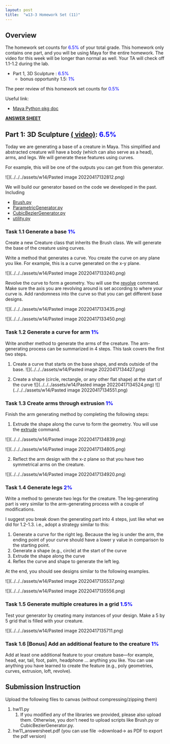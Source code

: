 ```yaml
---
layout: post
title:  "w13-3 Homework Set (11)"
---
```


## Overview
The homework set counts for <span style="color:#0000ff;"> 6.5%  </span> of your total grade. This homework only contains one part, and you will be using Maya for the entire homework. The video for this week will be longer than normal as well. Your TA will check off 1.1-1.2 during the lab. 

- Part 1,  3D Sculpture :  <span style="color:#0000ff;"> 6.5%  </span>
	- bonus opportunity 1.5: <span style="color:#0000ff;"> 1%  </span>

The peer review of this homework set counts for <span style="color:#0000ff;"> 0.5%  </span>


Useful link:
-  [Maya Python pkg doc](https://help.autodesk.com/view/MAYAUL/2022/ENU/index.html?contextId=COMMANDSPYTHON-INDEX)



**[ANSWER SHEET](https://docs.google.com/document/d/1iqFoWNnpRjPTF0xjRPkkTa8L2XwOvZCxlI6zadp0YsA/edit#heading=h.ub9m95a6p3gz)**



## Part 1: 3D Sculpture [( video)](https://youtu.be/X3RJRqYn_Xo):  <span style="color:#0000ff;"> 6.5%  </span>
Today we are generating a base of a creature in Maya. This simplified and abstracted creature will have a body (which can also serve as a head), arms, and legs. We will generate these features using curves.   

For example, this will be one of the outputs you can get from this generator.  

![](../../../assets/w14/Pasted image 20220417132812.png)

We will build our generator based on the code we developed in the past. Including 

- [Brush.py](https://github.com/LiciaHe/vist270s2022/tree/master/assets/w14/Brush.py)
- [ParametricGenerator.py](https://github.com/LiciaHe/vist270s2022/tree/master/assets/w14/ParametricGenerator.py)
- [CubicBezierGenerator.py](https://github.com/LiciaHe/vist270s2022/tree/master/assets/w14/CubicBezierGenerator.py)
- [utility.py](https://github.com/LiciaHe/vist270s2022/tree/master/assets/w14/utility.py)


### Task 1.1 Generate a base<span style="color:#0000ff;"> 1%  </span>

Create a new Creature class that inherits the Brush class. We will generate the base of the creature using curves. 

Write a method that generates a curve. You create the curve on any plane you like. For example, this is a curve generated on the x-y plane. 

![](../../../assets/w14/Pasted image 20220417133240.png) 

Revolve the curve to form a geometry. You will use the [revolve](https://help.autodesk.com/view/MAYAUL/2022/ENU/index.html?guid=__CommandsPython_revolve_html) command. Make sure the axis you are revolving around is set according to where your curve is. Add randomness into the curve so that you can get different base designs. 


![](../../../assets/w14/Pasted image 20220417133435.png)

![](../../../assets/w14/Pasted image 20220417133450.png)

### Task 1.2 Generate a curve for arm<span style="color:#0000ff;"> 1%  </span>
Write another method to generate the arms of the creature. The arm-generating process can be summarized in 4 steps. This task covers the first two steps. 

1. Create a curve that starts on the base shape, and ends outside of the base. 
![](../../../assets/w14/Pasted image 20220417134427.png)


3. Create a shape (circle, rectangle, or any other flat shape) at the start of the curve 
![](../../../assets/w14/Pasted image 20220417134524.png)
![](../../../assets/w14/Pasted image 20220417134551.png)




### Task 1.3 Create arms through extrusion <span style="color:#0000ff;"> 1%  </span>

Finish the arm generating method by completing the following steps: 

1. Extrude the shape along the curve to form the geometry. You will use the [extrude](https://help.autodesk.com/view/MAYAUL/2022/ENU/index.html?guid=__Commands_extrude_html) command. 

![](../../../assets/w14/Pasted image 20220417134839.png)


![](../../../assets/w14/Pasted image 20220417134805.png)



2. Reflect the arm design with the x-z plane so that you have two symmetrical arms on the creature. 

![](../../../assets/w14/Pasted image 20220417134920.png)



### Task 1.4 Generate legs<span style="color:#0000ff;"> 2%  </span>

Write a method to generate two legs for the creature. The leg-generating part is very similar to the arm-generating process with a couple of modifications. 

I suggest you break down the generating part into 4 steps, just like what we did for 1.2-1.3. i.e., adopt a strategy similar to this:

1. Generate a curve for the right leg. Because the leg is under the arm, the ending point of your curve should have a lower y value in comparison to the starting point. 
2. Generate a shape (e.g., circle) at the start of the curve
3. Extrude the shape along the curve 
4. Reflex the curve and shape to generate the left leg. 

 At the end, you should see designs similar to the following examples. 

 ![](../../../assets/w14/Pasted image 20220417135537.png)



![](../../../assets/w14/Pasted image 20220417135556.png)

 
### Task 1.5 Generate multiple creatures in a grid<span style="color:#0000ff;"> 1.5%  </span>

Test your generator by creating many instances of your design. Make a 5 by 5 grid that is filled with your creature. 

![](../../../assets/w14/Pasted image 20220417135711.png)


### Task 1.6 [Bonus] Add an additional feature to the creature<span style="color:#0000ff;"> 1%  </span>
Add at least one additional feature to your creature base—for example, head, ear, tail, foot, palm, headphone ... anything you like. You can use anything you have learned to create the feature (e.g., poly geometries, curves, extrusion, loft, revolve).


## Submission Instruction 
Upload the following files to canvas (without compressing/zipping them)
1. hw11.py
	1. If you modified any of the libraries we provided, please also upload them. Otherwise, you don't need to upload scripts like Brush.py or CubicBezierGenerator.py.  
2. hw11_answersheet.pdf (you can use file ->download-> as PDF to export the pdf version)

